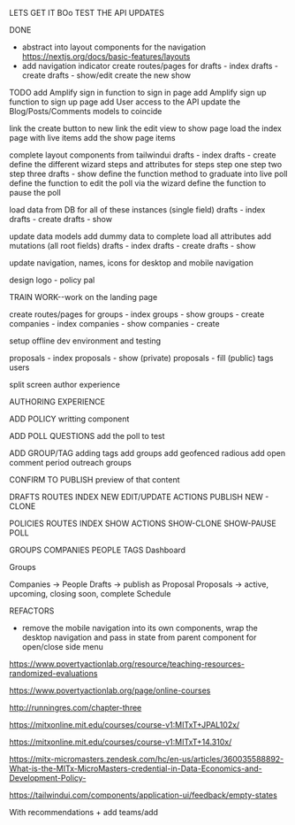 LETS GET IT BOo
TEST THE API UPDATES

DONE
- abstract into layout components for the navigation
  https://nextjs.org/docs/basic-features/layouts
- add navigation indicator
create routes/pages for 
  drafts - index
  drafts - create
  drafts - show/edit
create the new show

TODO
add Amplify sign in function to sign in page
add Amplify sign up function to sign up page
add User access to the API
update the Blog/Posts/Comments models to coincide

link the create button to new
link the edit view to show page
load the index page with live items
add the show page items


complete layout components from tailwindui
  drafts - index
  drafts - create
    define the different wizard steps and attributes for steps
      step one
      step two
      step three
  drafts - show
    define the function method to graduate into live poll
    define the function to edit the poll via the wizard
    define the function to pause the poll

load data from DB for all of these instances (single field)
  drafts - index
  drafts - create
  drafts - show

update data models
add dummy data to complete 
load all attributes
add mutations
 (all root fields)
  drafts - index
  drafts - create
  drafts - show

update navigation, names, icons for desktop and mobile navigation

design logo - policy pal

TRAIN WORK--work on the landing page



create routes/pages for 
  groups - index
  groups - show
  groups - create
  companies - index
  companies - show
  companies - create

setup offline dev environment and testing




  proposals - index
  proposals - show (private)
  proposals - fill (public)
  tags
  users


















split screen author experience

AUTHORING EXPERIENCE

ADD POLICY
writting component

ADD POLL QUESTIONS
add the poll to test

ADD GROUP/TAG 
adding tags
add groups
add geofenced radious
add open comment period
outreach groups

CONFIRM TO PUBLISH
preview of that content


DRAFTS
  ROUTES
    INDEX
    NEW
    EDIT/UPDATE
  ACTIONS
    PUBLISH
    NEW - CLONE

POLICIES
  ROUTES
    INDEX
    SHOW
  ACTIONS
    SHOW-CLONE
    SHOW-PAUSE POLL
  

GROUPS
COMPANIES
PEOPLE
TAGS
Dashboard

Groups

Companies → People
Drafts → publish as Proposal
Proposals → active, upcoming, closing soon, complete 
Schedule












REFACTORS

- remove the mobile navigation into its own components, wrap the desktop navigation and pass in state from parent component for open/close side menu


https://www.povertyactionlab.org/resource/teaching-resources-randomized-evaluations

https://www.povertyactionlab.org/page/online-courses

http://runningres.com/chapter-three

https://mitxonline.mit.edu/courses/course-v1:MITxT+JPAL102x/

https://mitxonline.mit.edu/courses/course-v1:MITxT+14.310x/

https://mitx-micromasters.zendesk.com/hc/en-us/articles/360035588892-What-is-the-MITx-MicroMasters-credential-in-Data-Economics-and-Development-Policy-




https://tailwindui.com/components/application-ui/feedback/empty-states

With recommendations
+
add teams/add 


